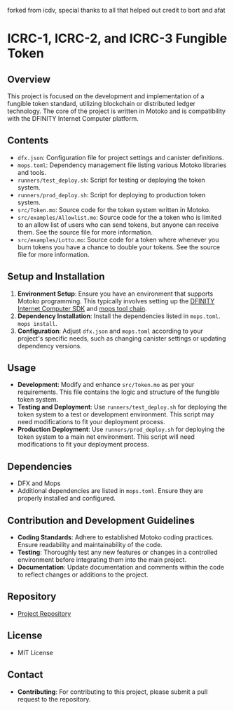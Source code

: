 forked from icdv, special thanks to all that helped out
credit to bort and afat 


# ICRC-1, ICRC-2, and ICRC-3 Fungible Token

## Overview
This project is focused on the development and implementation of a fungible token standard, utilizing blockchain or distributed ledger technology. The core of the project is written in Motoko and is compatibility with the DFINITY Internet Computer platform.

## Contents
- `dfx.json`: Configuration file for project settings and canister definitions.
- `mops.toml`: Dependency management file listing various Motoko libraries and tools.
- `runners/test_deploy.sh`: Script for testing or deploying the token system.
- `runners/prod_deploy.sh`: Script for deploying to production token system.
- `src/Token.mo`: Source code for the token system written in Motoko.
- `src/examples/Allowlist.mo`: Source code for the a token who is limited to an allow list of users who can send tokens, but anyone can receive them. See the source file for more information.
- `src/examples/Lotto.mo`: Source code for a token where whenever you burn tokens you have a chance to double your tokens. See the source file for more information.

## Setup and Installation
1. **Environment Setup**: Ensure you have an environment that supports Motoko programming. This typically involves setting up the [DFINITY Internet Computer SDK](https://internetcomputer.org/docs/current/references/cli-reference/dfx-parent) and [mops tool chain](https://docs.mops.one/quick-start).
2. **Dependency Installation**: Install the dependencies listed in `mops.toml`. `mops install`.
3. **Configuration**: Adjust `dfx.json` and `mops.toml` according to your project's specific needs, such as changing canister settings or updating dependency versions.

## Usage
- **Development**: Modify and enhance `src/Token.mo` as per your requirements. This file contains the logic and structure of the fungible token system.
- **Testing and Deployment**: Use `runners/test_deploy.sh` for deploying the token system to a test or development environment. This script may need modifications to fit your deployment process.
- **Production Deployment**: Use `runners/prod_deploy.sh` for deploying the token system to a main net environment. This script will need modifications to fit your deployment process.

## Dependencies
- DFX and Mops
- Additional dependencies are listed in `mops.toml`. Ensure they are properly installed and configured.

## Contribution and Development Guidelines
- **Coding Standards**: Adhere to established Motoko coding practices. Ensure readability and maintainability of the code.
- **Testing**: Thoroughly test any new features or changes in a controlled environment before integrating them into the main project.
- **Documentation**: Update documentation and comments within the code to reflect changes or additions to the project.

## Repository
- [Project Repository](https://github.com/PanIndustrial-Org/ICRC_fungible)

## License
- MIT License

## Contact
- **Contributing**: For contributing to this project, please submit a pull request to the repository.
